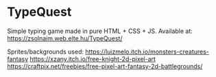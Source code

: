 # TypeQuest

Simple typing game made in pure HTML + CSS + JS.
Available at: https://zsolnaim.web.elte.hu/TypeQuest/

Sprites/backgrounds used:
https://luizmelo.itch.io/monsters-creatures-fantasy
https://xzany.itch.io/free-knight-2d-pixel-art
https://craftpix.net/freebies/free-pixel-art-fantasy-2d-battlegrounds/
